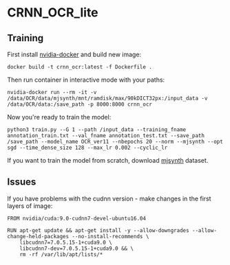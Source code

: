 # CRNN_OCR_lite

## Training

First install [nvidia-docker](https://github.com/NVIDIA/nvidia-docker) and build new image:
```
docker build -t crnn_ocr:latest -f Dockerfile .
```

Then run container in interactive mode with your paths:
```
nvidia-docker run --rm -it -v /data/OCR/data/mjsynth/mnt/ramdisk/max/90kDICT32px:/input_data -v /data/OCR/data:/save_path -p 8000:8000 crnn_ocr
```

Now you're ready to train the model:
```
python3 train.py --G 1 --path /input_data --training_fname annotation_train.txt --val_fname annotation_test.txt --save_path /save_path --model_name OCR_ver11 --nbepochs 20 --norm --mjsynth --opt sgd --time_dense_size 128 --max_lr 0.002 --cyclic_lr
```

If you want to train the model from scratch, download [mjsynth](http://www.robots.ox.ac.uk/~vgg/data/text/mjsynth.tar.gz) dataset.

## Issues

If you have problems with the cudnn version - make changes in the first layers of image:
```
FROM nvidia/cuda:9.0-cudnn7-devel-ubuntu16.04

RUN apt-get update && apt-get install -y --allow-downgrades --allow-change-held-packages --no-install-recommends \
    libcudnn7=7.0.5.15-1+cuda9.0 \
    libcudnn7-dev=7.0.5.15-1+cuda9.0 && \
    rm -rf /var/lib/apt/lists/*
```
